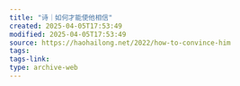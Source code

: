 ```yaml
---
title: "诗｜如何才能使他相信"
created: 2025-04-05T17:53:49
modified: 2025-04-05T17:53:49
source: https://haohailong.net/2022/how-to-convince-him
tags:
tags-link:
type: archive-web
---
```

